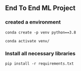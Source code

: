  ## End To End ML Project

### created a environment
```
conda create -p venv python==3.8

conda activate venv/
```
### Install all necessary libraries
```
pip install -r requirements.txt
```